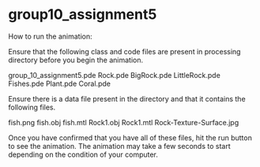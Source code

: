 # group10_assignment5

How to run the animation:

Ensure that the following class and code files are present in processing directory before you begin the animation. 

group_10_assignment5.pde
Rock.pde
BigRock.pde
LittleRock.pde
Fishes.pde
Plant.pde
Coral.pde

Ensure there is a data file present in the directory and that it contains the following files.

fish.png
fish.obj
fish.mtl
Rock1.obj
Rock1.mtl
Rock-Texture-Surface.jpg

Once you have confirmed that you have all of these files, hit the run button to see the animation. The animation may take a few seconds to start depending on the condition of your computer.

